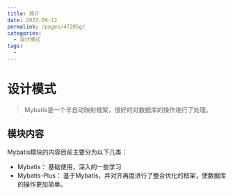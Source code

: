 ```yaml
---
title: 简介
date: 2022-09-12
permalink: /pages/47205g/
categories: 
  - 设计模式
tags: 
  - 
---
```

# 设计模式


> Mybatis是一个半自动映射框架，很好的对数据库的操作进行了处理。


## 模块内容
Mybatis模块的内容目前主要分为以下几类：
- Mybatis： 基础使用，深入的一些学习
- Mybatis-Plus： 基于Mybatis，并对齐再度进行了整合优化的框架，使数据库的操作更加简单。